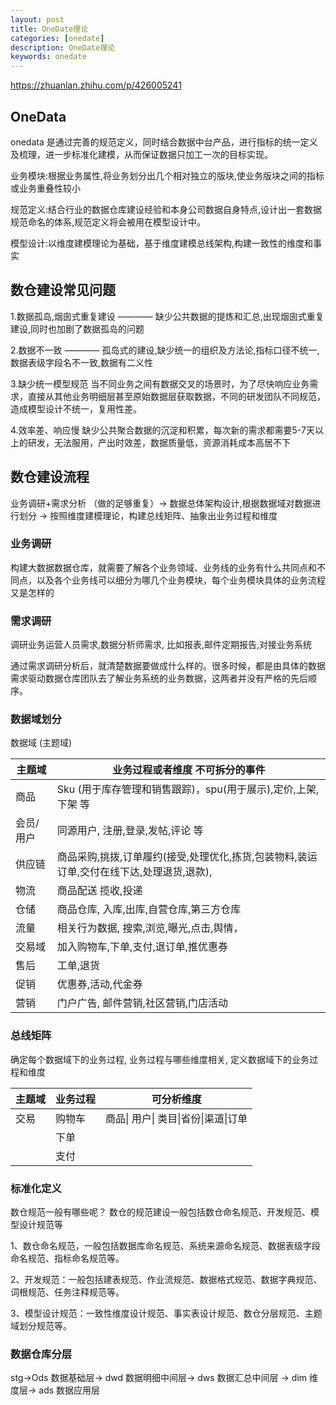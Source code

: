 ```yaml
---
layout: post
title: OneDate理论
categories: [onedate]
description: OneDate理论
keywords: onedate
---
```


https://zhuanlan.zhihu.com/p/426005241

## OneData

onedata 是通过完善的规范定义，同时结合数据中台产品，进行指标的统一定义及梳理，进一步标准化建模，从而保证数据只加工一次的目标实现。

业务模块:根据业务属性,将业务划分出几个相对独立的版块,使业务版块之间的指标或业务重叠性较小

规范定义:结合行业的数据仓库建设经验和本身公司数据自身特点,设计出一套数据规范命名的体系,规范定义将会被用在模型设计中。

模型设计:以维度建模理论为基础，基于维度建模总线架构,构建一致性的维度和事实

## 数仓建设常见问题

1.数据孤岛,烟囱式重复建设 ———— 缺少公共数据的提炼和汇总,出现烟囱式重复建设,同时也加剧了数据孤岛的问题

2.数据不一致 ———— 孤岛式的建设,缺少统一的组织及方法论,指标口径不统一,数据表级字段名不一致,数据有二义性

3.缺少统一模型规范
当不同业务之间有数据交叉的场景时，为了尽快响应业务需求，直接从其他业务明细层甚至原始数据层获取数据，不同的研发团队不同规范，造成模型设计不统一，复用性差。

4.效率差、响应慢
缺少公共聚合数据的沉淀和积累，每次新的需求都需要5-7天以上的研发，无法服用，产出时效差，数据质量低，资源消耗成本高居不下



## 数仓建设流程

业务调研+需求分析 （做的足够重复）-> 数据总体架构设计,根据数据域对数据进行划分 -> 按照维度建模理论，构建总线矩阵、抽象出业务过程和维度

### 业务调研

构建大数据数据仓库，就需要了解各个业务领域、业务线的业务有什么共同点和不同点，以及各个业务线可以细分为哪几个业务模块，每个业务模块具体的业务流程又是怎样的

### 需求调研

调研业务运营人员需求,数据分析师需求, 比如报表,邮件定期报告,对接业务系统

通过需求调研分析后，就清楚数据要做成什么样的。很多时候，都是由具体的数据需求驱动数据仓库团队去了解业务系统的业务数据，这两者并没有严格的先后顺序。

### 数据域划分

数据域 (主题域)

 

| 主题域    | 业务过程或者维度 不可拆分的事件                              |
| --------- | ------------------------------------------------------------ |
| 商品      | Sku (用于库存管理和销售跟踪)，spu(用于展示),定价,上架,下架 等 |
| 会员/用户 | 同源用户, 注册,登录,发帖,评论 等                             |
| 供应链    | 商品采购,挑拨,订单履约(接受,处理优化,拣货,包装物料,装运订单,交付在线下达,处理退货,退款), |
| 物流      | 商品配送 揽收,投递                                           |
| 仓储      | 商品仓库, 入库,出库,自营仓库,第三方仓库                      |
| 流量      | 相关行为数据, 搜索,浏览,曝光,点击,舆情，                     |
| 交易域    | 加入购物车,下单,支付,退订单,推优惠券                         |
| 售后      | 工单,退货                                                    |
| 促销      | 优惠券,活动,代金券                                           |
| 营销      | 门户广告, 邮件营销,社区营销,门店活动                         |



### 总线矩阵

确定每个数据域下的业务过程, 业务过程与哪些维度相关, 定义数据域下的业务过程和维度

| 主题域 | 业务过程 | 可分析维度                           |
| ------ | -------- | ------------------------------------ |
| 交易   | 购物车   | 商品\| 用户\| 类目\|省份\|渠道\|订单 |
|        | 下单     |                                      |
|        | 支付     |                                      |



### 标准化定义

数仓规范一般有哪些呢？
数仓的规范建设一般包括数仓命名规范、开发规范、模型设计规范等

1、数仓命名规范，一般包括数据库命名规范、系统来源命名规范、数据表级字段命名规范、指标命名规范等。

2、开发规范：一般包括建表规范、作业流规范、数据格式规范、数据字典规范、词根规范、任务注释规范等。

3、模型设计规范：一致性维度设计规范、事实表设计规范、数仓分层规范、主题域划分规范等。



### 数据仓库分层

stg->Ods 数据基础层-> dwd 数据明细中间层-> dws 数据汇总中间层 -> dim 维度层-> ads 数据应用层






